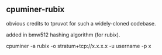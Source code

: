 ## cpuminer-rubix

obvious credits to tpruvot for such a widely-cloned codebase.

added in bmw512 hashing algorithm (for rubix).


cpuminer -a rubix -o stratum+tcp://x.x.x.x -u username -p x
